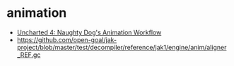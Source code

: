 # animation

- [Uncharted 4: Naughty Dog's Animation Workflow](https://www.youtube.com/watch?v=fQnUTmOu3lc)
- https://github.com/open-goal/jak-project/blob/master/test/decompiler/reference/jak1/engine/anim/aligner_REF.gc